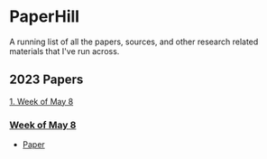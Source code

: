 # PaperHill
A running list of all the papers, sources, and other research related materials that I've run across.

## 2023 Papers

[1. Week of May 8](may8)

### [Week of May 8](#may8)
- [Paper](https://docs.google.com/document/d/1H50I2kNM2NbfjVS3pbSibtfVb2_Ul-EtgY1_8ERb6Gw/edit#)
